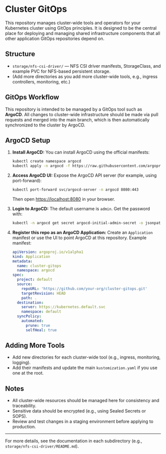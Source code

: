 # Cluster GitOps

This repository manages cluster-wide tools and operators for your Kubernetes cluster using GitOps principles. It is designed to be the central place for deploying and managing shared infrastructure components that all other application GitOps repositories depend on.

## Structure

- `storage/nfs-csi-driver/` — NFS CSI driver manifests, StorageClass, and example PVC for NFS-based persistent storage.
- (Add more directories as you add more cluster-wide tools, e.g., ingress controllers, monitoring, etc.)

## GitOps Workflow

This repository is intended to be managed by a GitOps tool such as **ArgoCD**. All changes to cluster-wide infrastructure should be made via pull requests and merged into the main branch, which is then automatically synchronized to the cluster by ArgoCD.

## ArgoCD Setup

1. **Install ArgoCD:**
   You can install ArgoCD using the official manifests:
   ```sh
   kubectl create namespace argocd
   kubectl apply -n argocd -f https://raw.githubusercontent.com/argoproj/argo-cd/stable/manifests/install.yaml
   ```

2. **Access ArgoCD UI:**
   Expose the ArgoCD API server (for example, using port-forward):
   ```sh
   kubectl port-forward svc/argocd-server -n argocd 8080:443
   ```
   Then open [https://localhost:8080](https://localhost:8080) in your browser.

3. **Login to ArgoCD:**
   The default username is `admin`. Get the password with:
   ```sh
   kubectl -n argocd get secret argocd-initial-admin-secret -o jsonpath="{.data.password}" | base64 -d; echo
   ```

4. **Register this repo as an ArgoCD Application:**
   Create an `Application` manifest or use the UI to point ArgoCD at this repository. Example manifest:
   ```yaml
   apiVersion: argoproj.io/v1alpha1
   kind: Application
   metadata:
     name: cluster-gitops
     namespace: argocd
   spec:
     project: default
     source:
       repoURL: 'https://github.com/your-org/cluster-gitops.git'
       targetRevision: HEAD
       path: .
     destination:
       server: https://kubernetes.default.svc
       namespace: default
     syncPolicy:
       automated:
         prune: true
         selfHeal: true
   ```

## Adding More Tools

- Add new directories for each cluster-wide tool (e.g., ingress, monitoring, logging).
- Add their manifests and update the main `kustomization.yaml` if you use one at the root.

## Notes

- All cluster-wide resources should be managed here for consistency and traceability.
- Sensitive data should be encrypted (e.g., using Sealed Secrets or SOPS).
- Review and test changes in a staging environment before applying to production.

---

For more details, see the documentation in each subdirectory (e.g., `storage/nfs-csi-driver/README.md`).
